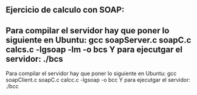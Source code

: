Ejercicio de calculo con SOAP:
---------------------------------------------------------------
Para compilar el servidor hay que poner lo siguiente en Ubuntu:
gcc soapServer.c soapC.c calcs.c -lgsoap -lm -o bcs
Y para ejecutgar el servidor:
./bcs
---------------------------------------------------------------
Para compilar el servidor hay que poner lo siguiente en Ubuntu:
gcc soapClient.c soapC.c calcc.c -lgsoap -o bcc
Y para ejecutgar el servidor:
./bcc

